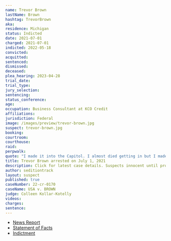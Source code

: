 ```yaml
---
name: Trevor Brown
lastName: Brown
hashtag: TrevorBrown
aka:
residence: Michigan
status: Indicted
date: 2021-07-01
charged: 2021-07-01
indicted: 2022-05-18
convicted:
acquitted:
sentenced:
dismissed:
deceased:
plea_hearing: 2023-04-28
trial_date:
trial_type:
jury_selection:
sentencing:
status_conference:
age:
occupation: Business Consultant at KCO Credit
affiliations:
jurisdiction: Federal
image: /images/preview/trevor-brown.jpg
suspect: trevor-brown.jpg
booking:
courtroom:
courthouse:
raid:
perpwalk:
quote: "I made it into the Capitol. I almost died getting in but I made it."
title: Trevor Brown arrested on July 1, 2021
description: Click for latest case details. Suspects innocent until proven guilty.
author: seditiontrack
layout: suspect
published: true
caseNumber: 22-cr-0170
caseName: USA v. BROWN
judge: Colleen Kollar-Kotelly
videos:
charges:
sentence:
---
```

- [News Report](https://www.detroitnews.com/story/news/local/detroit-city/2021/07/02/feds-bust-michigan-man-u-s-capitol-siege-crackdown-continues/7839249002/)
- [Statement of Facts](https://www.justice.gov/usao-dc/case-multi-defendant/file/1408656/download)
- [Indictment](https://extremism.gwu.edu/sites/g/files/zaxdzs2191/f/Trevor%20Brown%20Indictment.pdf)
